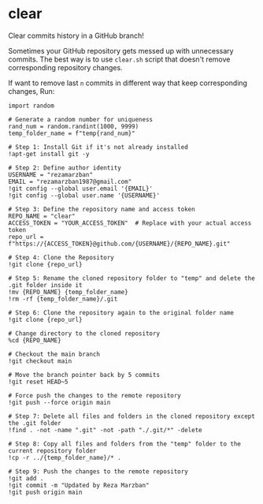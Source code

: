 # clear
Clear commits history in a GitHub branch!

Sometimes your GitHub repository gets messed up with unnecessary commits. The best way is to use `clear.sh` script that doesn't remove corresponding repository changes.

If want to remove last `n` commits in different way that keep corresponding  changes, Run:

```
import random

# Generate a random number for uniqueness
rand_num = random.randint(1000, 9999)
temp_folder_name = f"temp{rand_num}"

# Step 1: Install Git if it's not already installed
!apt-get install git -y

# Step 2: Define author identity
USERNAME = "rezamarzban"
EMAIL = "rezamarzban1987@gmail.com"
!git config --global user.email '{EMAIL}'
!git config --global user.name '{USERNAME}'

# Step 3: Define the repository name and access token
REPO_NAME = "clear"
ACCESS_TOKEN = "YOUR_ACCESS_TOKEN"  # Replace with your actual access token
repo_url = f"https://{ACCESS_TOKEN}@github.com/{USERNAME}/{REPO_NAME}.git"

# Step 4: Clone the Repository
!git clone {repo_url}

# Step 5: Rename the cloned repository folder to "temp" and delete the .git folder inside it
!mv {REPO_NAME} {temp_folder_name}
!rm -rf {temp_folder_name}/.git

# Step 6: Clone the repository again to the original folder name
!git clone {repo_url}

# Change directory to the cloned repository
%cd {REPO_NAME}

# Checkout the main branch
!git checkout main

# Move the branch pointer back by 5 commits
!git reset HEAD~5

# Force push the changes to the remote repository
!git push --force origin main

# Step 7: Delete all files and folders in the cloned repository except the .git folder
!find . -not -name ".git" -not -path "./.git/*" -delete

# Step 8: Copy all files and folders from the "temp" folder to the current repository folder
!cp -r ../{temp_folder_name}/* .

# Step 9: Push the changes to the remote repository
!git add .
!git commit -m "Updated by Reza Marzban"
!git push origin main
```

